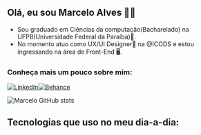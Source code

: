 ## Olá, eu sou Marcelo Alves 👋🏻

* Sou graduado em Ciências da computação(Bacharelado) na UFPB(Universidade Federal da Paraíba)🏫.
* No momento atuo como UX/UI Designer🎨 na @ICODS e estou ingressando na área de Front-End 🖥️.

### Conheça mais um pouco sobre mim:
[![LinkedIn](https://img.shields.io/badge/LinkedIn-0077B5?style=for-the-badge&logo=linkedin&logoColor=white)](https://www.linkedin.com/in/marcelo-alves-gomes/)[![Behance](https://img.shields.io/badge/Behance-0054F7?style=for-the-badge&logo=behance&logoColor=white)](https://www.behance.net/marcelo_alves_gomes)


![Marcelo GitHub stats](https://github-readme-stats.vercel.app/api?username=marceloalves1997&show_icons=true&theme=outrun)

## Tecnologias que uso no meu dia-a-dia:



